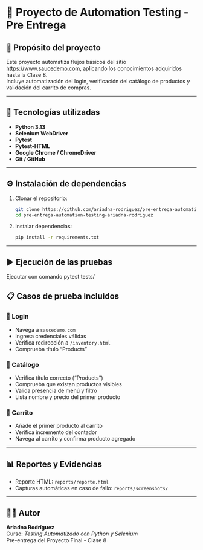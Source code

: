 # 🧪 Proyecto de Automation Testing - Pre Entrega

## 🎯 Propósito del proyecto
Este proyecto automatiza flujos básicos del sitio https://www.saucedemo.com, aplicando los conocimientos adquiridos hasta la Clase 8.  
Incluye automatización del login, verificación del catálogo de productos y validación del carrito de compras.

---

## 🧰 Tecnologías utilizadas
- **Python 3.13**
- **Selenium WebDriver**
- **Pytest**
- **Pytest-HTML**
- **Google Chrome / ChromeDriver**
- **Git / GitHub**

---

## ⚙️ Instalación de dependencias
1. Clonar el repositorio:
   ```bash
   git clone https://github.com/ariadna-rodriguez/pre-entrega-automation-testing-ariadna-rodriguez.git
   cd pre-entrega-automation-testing-ariadna-rodriguez
   ```

2. Instalar dependencias:
   ```bash
   pip install -r requirements.txt
   ```

---
## ▶️ Ejecución de las pruebas

Ejecutar con comando pytest tests/

## 📋 Casos de prueba incluidos

### 🔐 Login
- Navega a `saucedemo.com`
- Ingresa credenciales válidas
- Verifica redirección a `/inventory.html`
- Comprueba título “Products”

### 🧭 Catálogo
- Verifica título correcto (“Products”)
- Comprueba que existan productos visibles
- Valida presencia de menú y filtro
- Lista nombre y precio del primer producto

### 🛒 Carrito
- Añade el primer producto al carrito
- Verifica incremento del contador
- Navega al carrito y confirma producto agregado

---

## 📊 Reportes y Evidencias
- Reporte HTML: `reports/reporte.html`
- Capturas automáticas en caso de fallo: `reports/screenshots/`

---

## 👩‍💻 Autor
**Ariadna Rodríguez**  
Curso: *Testing Automatizado con Python y Selenium*  
Pre-entrega del Proyecto Final - Clase 8
